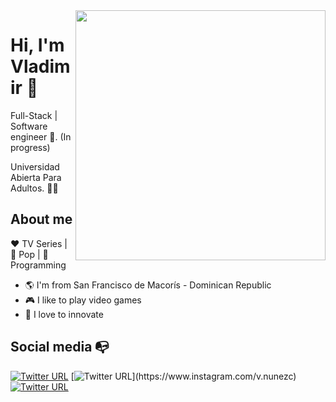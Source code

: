 <img align="right" width="400" height="400" src="[https://instagram.fsti5-1.fna.fbcdn.net/v/t51.2885-15/12748435_1698692150409957_1544849007_n.jpg?stp=dst-jpg_e35&_nc_ht=instagram.fsti5-1.fna.fbcdn.net&_nc_cat=109&_nc_ohc=F4bvfD94KqsAX-Y_0ap&edm=ALQROFkBAAAA&ccb=7-5&ig_cache_key=MTE1NzIxMDIyMTg3MjU3MzE0MA%3D%3D.2-ccb7-5&oh=00_AT85pEI4JYmY7Vm_jsFkm8ZGHgI0_QdDCtdEgxCj7TZdXg&oe=62C5F0DA&_nc_sid=30a2ef](https://avatars.githubusercontent.com/u/26577079?v=4)">


# Hi, I'm Vladimir :chicken:

Full-Stack | Software engineer :robot:. (In progress)

Universidad Abierta Para Adultos. :man_technologist:

## About me 

:heart: TV Series | :black_heart: Pop | :blue_heart: Programming

- :earth_americas: I'm from San Francisco de Macorís - Dominican Republic
- :video_game: I like to play video games
- :gem: I love to innovate


## Social media :mailbox_with_no_mail:

[![Twitter URL](https://img.shields.io/twitter/url?color=%231DA1F2&label=follow&logo=twitter&logoColor=%231DA1F2&style=flat-square&url=https%3A%2F%2Fwww.reddit.com%2Fuser%2FFatChicken277)](https://twitter.com/black3xp)
[![Twitter URL](https://img.shields.io/twitter/url?color=%23fb3958&label=follow&logo=instagram&logoColor=%23fb3958&style=flat-square&url=https%3A%2F%2Fwww.instagram.com%2Falejorc_)](https://www.instagram.com/v.nunezc)
[![Twitter URL](https://img.shields.io/twitter/url?color=%230072b1&label=connect&logo=linkedin&logoColor=%230072b1&style=flat-square&url=https%3A%2F%2Fwww.linkedin.com%2Fin%2Falejandro-ramirez-ciceros%2F)](https://www.linkedin.com/in/vladimir-nuñez-7a398b178/)
